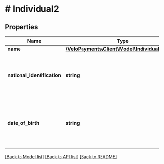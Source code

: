# # Individual2

## Properties

Name | Type | Description | Notes
------------ | ------------- | ------------- | -------------
**name** | [**\VeloPayments\Client\Model\IndividualV1Name**](IndividualV1Name.md) |  |
**national_identification** | **string** | If not authorized to view, value will be masked. Example: XXXXX1234 | [optional] [readonly]
**date_of_birth** | **string** | If not authorized to view, value will be masked. Example: - XXXX-XX-XX | [readonly]

[[Back to Model list]](../../README.md#models) [[Back to API list]](../../README.md#endpoints) [[Back to README]](../../README.md)
